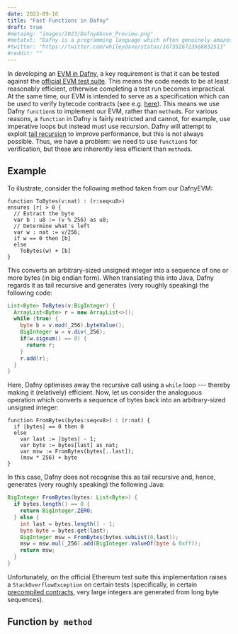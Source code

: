 ```yaml
---
date: 2023-09-16
title: "Fast Functions in Dafny"
draft: true
#metaimg: "images/2023/DafnyAbove_Preview.png"
#metatxt: "Dafny is a programming language which often genuinely amazes me."
#twitter: "https://twitter.com/whileydave/status/1673926723568832513"
#reddit: ""
---
```


In developing an [EVM in
Dafny](https://github.com/ConsenSys/evm-dafny), a key requirement is
that it can be tested against the [official EVM test
suite](https://github.com/ethereum/tests).  This means the code needs
to be at least reasonably efficient, otherwise completing a test run
becomes impractical.  At the same time, our EVM is intended to serve
as a specification which can be used to verify bytecode contracts (see
e.g. [here](https://github.com/Consensys/WrappedEther.dfy)).  This
means we use Dafny `function`s to implement our EVM, rather than
`method`s.  For various reasons, a `function` in Dafny is fairly
restricted and cannot, for example, use imperative loops but instead
must use recursion.  Dafny will attempt to exploit [tail
recursion](https://en.wikipedia.org/wiki/Tail_call) to improve
performance, but this is not always possible.  Thus, we have a
problem: we need to use `function`s for verification, but these are
inherently less efficient than `method`s.

## Example

To illustrate, consider the following method taken from our DafnyEVM:

```dafny
function ToBytes(v:nat) : (r:seq<u8>)
ensures |r| > 0 {
  // Extract the byte
  var b : u8 := (v % 256) as u8;
  // Determine what's left
  var w : nat := v/256;
  if w == 0 then [b]
  else
    ToBytes(w) + [b]
}
```

This converts an arbitrary-sized unsigned integer into a sequence of
one or more bytes (in big endian form).  When translating this into
Java, Dafny regards it as tail recursive and generates (very roughly
speaking) the following code:

```java
List<Byte> ToBytes(v:BigInteger) {
  ArrayList<Byte> r = new ArrayList<>();
  while (true) {
    byte b = v.mod(_256).byteValue();
    BigInteger w = v.div(_256);
    if(w.signum() == 0) {
      return r;
    }
    r.add(r);
  }
}
```

Here, Dafny optimises away the recursive call using a `while` loop ---
thereby making it (relatively) efficient.  Now, let us consider the
analoguous operation which converts a sequence of bytes back into an
arbitrary-sized unsigned integer:

```dafny
function FromBytes(bytes:seq<u8>) : (r:nat) {
  if |bytes| == 0 then 0
  else
    var last := |bytes| - 1;
    var byte := bytes[last] as nat;
    var msw := FromBytes(bytes[..last]);
    (msw * 256) + byte
}
```

In this case, Dafny does not recognise this as tail recursive and,
hence, generates (very roughly speaking) the following Java:

```java
BigInteger FromBytes(bytes: List<Byte>) {
  if bytes.length() == 0 {
    return BigInteger.ZERO;
  } else {
    int last = bytes.length() - 1;
    byte byte = bytes.get(last);
    BigInteger msw = FromBytes(bytes.subList(0,last));
    msw = msw.mul(_256).add(BigInteger.valueOf(byte & 0xff));
    return msw;
  }
}
```

Unfortunately, on the official Ethereum test suite this implementation
raises a `StackOverflowException` on certain tests (specifically, in
certain [precompiled contracts](https://www.evm.codes/precompiled),
very large integers are generated from long byte sequences).

## Function `by method`



